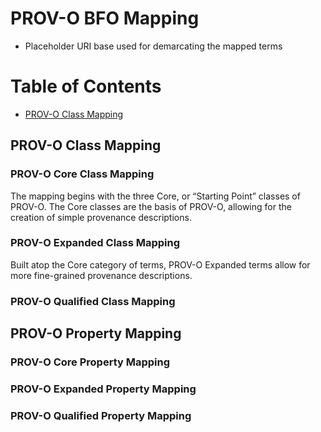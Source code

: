 # PROV-O BFO Mapping

* Placeholder URI base used for demarcating the mapped terms

# Table of Contents
* [PROV-O Class Mapping](#prov-o-class-mapping)

## PROV-O Class Mapping

### PROV-O Core Class Mapping
The mapping begins with the three Core, or “Starting Point” classes of PROV-O. The Core classes are the basis of PROV-O, allowing for the creation of simple provenance descriptions.

### PROV-O Expanded Class Mapping
Built atop the Core category of terms, PROV-O Expanded terms allow for more fine-grained provenance descriptions.

### PROV-O Qualified Class Mapping

## PROV-O Property Mapping

### PROV-O Core Property Mapping

### PROV-O Expanded Property Mapping

### PROV-O Qualified Property Mapping
